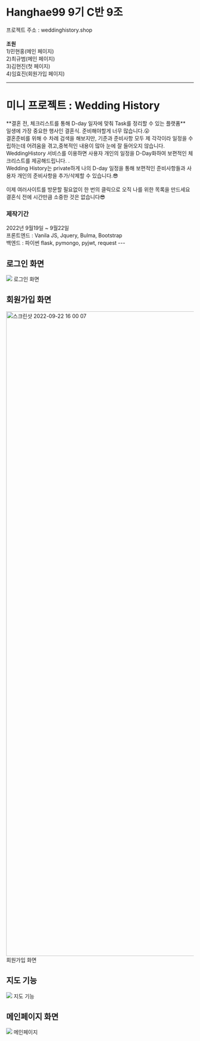 # Hanghae99 9기 C반 9조
프로젝트 주소 : weddinghistory.shop
<br></br>
**조원**
<br>1)민현홍(메인 페이지)
<br>2)최규범(메인 페이지)
<br>3)김현진(첫 페이지)
<br>4)임효진(회원가입 페이지)

---
<h1>미니 프로젝트 : Wedding History</b></h1>
 **결혼 전, 체크리스트를 통해 D-day 일자에 맞춰 Task를 정리할 수 있는 플랫폼**
 <br>일생에 가장 중요한 행사인 결혼식.
준비해야할게 너무 많습니다.😮‍
<br>결혼준비를 위해 수 차례 검색을 해보지만, 기준과 준비사항 모두 제 각각이라 일정을 수립하는데 어려움을 겪고,중복적인 내용이 많아 눈에 잘 들어오지 않습니다.
WeddingHistory 서비스를 이용하면 사용자 개인의 일정을 D-Day화하여 보편적인 체크리스트를 제공해드립니다. .</br>
Wedding History는 private하게 나의 D-day 일정을 통해 보편적인 준비사항들과 사용자 개인의 준비사항을 추가/삭제할 수 있습니다.😎</br>
<br>이제 여러사이트를 방문할 필요없이 한 번의 클릭으로 오직 나를 위한 목록을 만드세요
결혼식 전에 시간만큼 소중한 것은 없습니다😎
<h3>제작기간</h3>
2022년 9월19일 ~ 9월22일
<br>프론트엔드 : Vanila JS, Jquery, Bulma, Bootstrap
<br>백엔드 : 파이썬 flask, pymongo, pyjwt, request
---
<h2>로그인 화면</h2>
<img src="![KakaoTalk_Photo_2022-09-22-16-49-03](https://user-images.githubusercontent.com/86904667/191688912-946c51b1-f62a-4973-aeee-d46003b8082b.jpeg)
">
로그인 화면

<h2>회원가입 화면</h2>
<img width="1726" alt="스크린샷 2022-09-22 16 00 07" src="https://user-images.githubusercontent.com/86904667/191689061-47828335-b9f7-4fa5-82a6-735ecd32a175.png">
회원가입 화면

<h2>지도 기능</h2>
<img src="![KakaoTalk_Photo_2022-09-22-16-50-54](https://user-images.githubusercontent.com/86904667/191689354-46d42ca8-836c-4cfb-835c-0b3ec337f208.jpeg)
">
지도 기능

<h2>메인페이지 화면</h2>
<img src="![KakaoTalk_Photo_2022-09-22-16-52-15](https://user-images.githubusercontent.com/86904667/191689593-b400b3d8-409c-474b-922a-9a2c693d5350.png)
">
메인페이지

